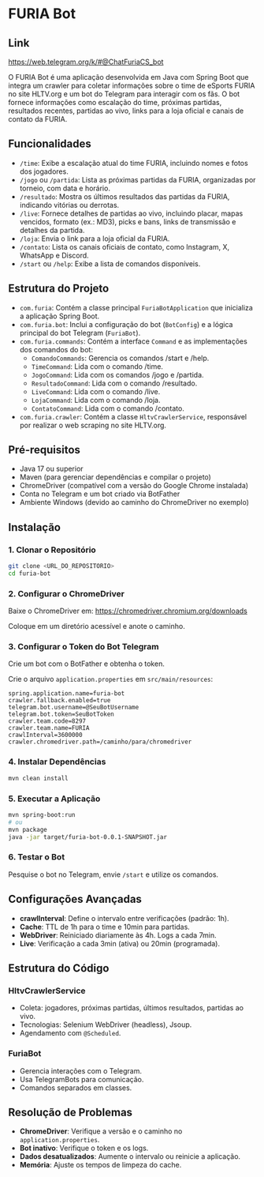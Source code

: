 # FURIA Bot

## Link

https://web.telegram.org/k/#@ChatFuriaCS_bot

O FURIA Bot é uma aplicação desenvolvida em Java com Spring Boot que integra um crawler para coletar informações sobre o time de eSports FURIA no site HLTV.org e um bot do Telegram para interagir com os fãs. O bot fornece informações como escalação do time, próximas partidas, resultados recentes, partidas ao vivo, links para a loja oficial e canais de contato da FURIA.

## Funcionalidades

- `/time`: Exibe a escalação atual do time FURIA, incluindo nomes e fotos dos jogadores.
- `/jogo` ou `/partida`: Lista as próximas partidas da FURIA, organizadas por torneio, com data e horário.
- `/resultado`: Mostra os últimos resultados das partidas da FURIA, indicando vitórias ou derrotas.
- `/live`: Fornece detalhes de partidas ao vivo, incluindo placar, mapas vencidos, formato (ex.: MD3), picks e bans, links de transmissão e detalhes da partida.
- `/loja`: Envia o link para a loja oficial da FURIA.
- `/contato`: Lista os canais oficiais de contato, como Instagram, X, WhatsApp e Discord.
- `/start` ou `/help`: Exibe a lista de comandos disponíveis.

## Estrutura do Projeto

- `com.furia`: Contém a classe principal `FuriaBotApplication` que inicializa a aplicação Spring Boot.
- `com.furia.bot`: Inclui a configuração do bot (`BotConfig`) e a lógica principal do bot Telegram (`FuriaBot`).
- `com.furia.commands`: Contém a interface `Command` e as implementações dos comandos do bot:
  - `ComandoCommands`: Gerencia os comandos /start e /help.
  - `TimeCommand`: Lida com o comando /time.
  - `JogoCommand`: Lida com os comandos /jogo e /partida.
  - `ResultadoCommand`: Lida com o comando /resultado.
  - `LiveCommand`: Lida com o comando /live.
  - `LojaCommand`: Lida com o comando /loja.
  - `ContatoCommand`: Lida com o comando /contato.
- `com.furia.crawler`: Contém a classe `HltvCrawlerService`, responsável por realizar o web scraping no site HLTV.org.

## Pré-requisitos

- Java 17 ou superior
- Maven (para gerenciar dependências e compilar o projeto)
- ChromeDriver (compatível com a versão do Google Chrome instalada)
- Conta no Telegram e um bot criado via BotFather
- Ambiente Windows (devido ao caminho do ChromeDriver no exemplo)

## Instalação

### 1. Clonar o Repositório

```bash
git clone <URL_DO_REPOSITORIO>
cd furia-bot
```

### 2. Configurar o ChromeDriver

Baixe o ChromeDriver em: https://chromedriver.chromium.org/downloads

Coloque em um diretório acessível e anote o caminho.

### 3. Configurar o Token do Bot Telegram

Crie um bot com o BotFather e obtenha o token.

Crie o arquivo `application.properties` em `src/main/resources`:

```properties
spring.application.name=furia-bot
crawler.fallback.enabled=true
telegram.bot.username=@SeuBotUsername
telegram.bot.token=SeuBotToken
crawler.team.code=8297
crawler.team.name=FURIA
crawlInterval=3600000
crawler.chromedriver.path=/caminho/para/chromedriver
```

### 4. Instalar Dependências

```bash
mvn clean install
```

### 5. Executar a Aplicação

```bash
mvn spring-boot:run
# ou
mvn package
java -jar target/furia-bot-0.0.1-SNAPSHOT.jar
```

### 6. Testar o Bot

Pesquise o bot no Telegram, envie `/start` e utilize os comandos.

## Configurações Avançadas

- **crawlInterval**: Define o intervalo entre verificações (padrão: 1h).
- **Cache**: TTL de 1h para o time e 10min para partidas.
- **WebDriver**: Reiniciado diariamente às 4h. Logs a cada 7min.
- **Live**: Verificação a cada 3min (ativa) ou 20min (programada).

## Estrutura do Código

### HltvCrawlerService

- Coleta: jogadores, próximas partidas, últimos resultados, partidas ao vivo.
- Tecnologias: Selenium WebDriver (headless), Jsoup.
- Agendamento com `@Scheduled`.

### FuriaBot

- Gerencia interações com o Telegram.
- Usa TelegramBots para comunicação.
- Comandos separados em classes.

## Resolução de Problemas

- **ChromeDriver**: Verifique a versão e o caminho no `application.properties`.
- **Bot inativo**: Verifique o token e os logs.
- **Dados desatualizados**: Aumente o intervalo ou reinicie a aplicação.
- **Memória**: Ajuste os tempos de limpeza do cache.
